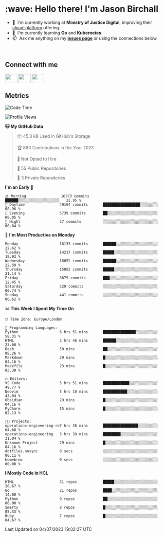 <h1 align="left" id="jason-title">:wave: Hello there! I'm Jason Birchall</h1>

- :office: &nbsp;I'm currently working at **Ministry of Justice Digital**, improving their [cloud-platform](https://github.com/ministryofjustice/cloud-platform) offering.
- :seedling: &nbsp;I’m currently learning **Go** and **Kubernetes**.
- :mailbox: &nbsp;Ask me anything on my **[issues page]** or using the connections below.


<br>

<h2>Connect with me</h2>
<p>
<a href="https://twitter.com/jsonBirchall" target="blank"><img align="center" src="https://cdn.jsdelivr.net/npm/simple-icons@3.0.1/icons/twitter.svg" alt="" height="30" width="40" /></a>
<a href="https://keybase.io/json0" target="blank"><img align="center" src="https://cdn.jsdelivr.net/npm/simple-icons@3.0.1/icons/keybase.svg" alt="" height="30" width="40" /></a>
<a href="https://www.reddit.com/user/kakorate" target="blank"><img align="center" src="https://cdn.jsdelivr.net/npm/simple-icons@3.0.1/icons/reddit.svg" alt="" height="30" width="40" /></a>
</p>

<h2>Metrics</h2>

<!--START_SECTION:waka-->
![Code Time](http://img.shields.io/badge/Code%20Time-1%2C119%20hrs%2036%20mins-blue)

![Profile Views](http://img.shields.io/badge/Profile%20Views-0-blue)

**🐱 My GitHub Data** 

> 📦 45.3 kB Used in GitHub's Storage 
 > 
> 🏆 890 Contributions in the Year 2023
 > 
> 🚫 Not Opted to Hire
 > 
> 📜 55 Public Repositories 
 > 
> 🔑 3 Private Repositories 
 > 
**I'm an Early 🐤** 

```text
🌞 Morning                16373 commits       ██████░░░░░░░░░░░░░░░░░░░   22.95 % 
🌆 Daytime                49194 commits       █████████████████░░░░░░░░   68.96 % 
🌃 Evening                5739 commits        ██░░░░░░░░░░░░░░░░░░░░░░░   08.05 % 
🌙 Night                  27 commits          ░░░░░░░░░░░░░░░░░░░░░░░░░   00.04 % 
```
📅 **I'm Most Productive on Monday** 

```text
Monday                   16133 commits       ██████░░░░░░░░░░░░░░░░░░░   22.62 % 
Tuesday                  14217 commits       █████░░░░░░░░░░░░░░░░░░░░   19.93 % 
Wednesday                16052 commits       ██████░░░░░░░░░░░░░░░░░░░   22.50 % 
Thursday                 15082 commits       █████░░░░░░░░░░░░░░░░░░░░   21.14 % 
Friday                   8879 commits        ███░░░░░░░░░░░░░░░░░░░░░░   12.45 % 
Saturday                 529 commits         ░░░░░░░░░░░░░░░░░░░░░░░░░   00.74 % 
Sunday                   441 commits         ░░░░░░░░░░░░░░░░░░░░░░░░░   00.62 % 
```


📊 **This Week I Spent My Time On** 

```text
🕑︎ Time Zone: Europe/London

💬 Programming Languages: 
Python                   6 hrs 51 mins       ███████████████░░░░░░░░░░   58.31 % 
HTML                     2 hrs 46 mins       ██████░░░░░░░░░░░░░░░░░░░   23.60 % 
Bash                     58 mins             ██░░░░░░░░░░░░░░░░░░░░░░░   08.26 % 
Markdown                 29 mins             █░░░░░░░░░░░░░░░░░░░░░░░░   04.16 % 
Makefile                 23 mins             █░░░░░░░░░░░░░░░░░░░░░░░░   03.39 % 

🔥 Editors: 
VS Code                  5 hrs 51 mins       ████████████░░░░░░░░░░░░░   49.77 % 
Neovim                   5 hrs 10 mins       ███████████░░░░░░░░░░░░░░   43.94 % 
Obsidian                 29 mins             █░░░░░░░░░░░░░░░░░░░░░░░░   04.16 % 
PyCharm                  15 mins             █░░░░░░░░░░░░░░░░░░░░░░░░   02.13 % 

🐱‍💻 Projects: 
operations-engineering-re7 hrs 36 mins       ████████████████░░░░░░░░░   64.68 % 
operations-engineering   3 hrs 39 mins       ████████░░░░░░░░░░░░░░░░░   31.04 % 
Unknown Project          29 mins             █░░░░░░░░░░░░░░░░░░░░░░░░   04.16 % 
dotfiles.nosync          0 secs              ░░░░░░░░░░░░░░░░░░░░░░░░░   00.11 % 
homebrew                 0 secs              ░░░░░░░░░░░░░░░░░░░░░░░░░   00.00 % 
```

**I Mostly Code in HCL** 

```text
HTML                     31 repos            █████░░░░░░░░░░░░░░░░░░░░   20.67 % 
Go                       21 repos            ████░░░░░░░░░░░░░░░░░░░░░   14.00 % 
Python                   9 repos             ██░░░░░░░░░░░░░░░░░░░░░░░   06.00 % 
Smarty                   8 repos             █░░░░░░░░░░░░░░░░░░░░░░░░   05.33 % 
Ruby                     7 repos             █░░░░░░░░░░░░░░░░░░░░░░░░   04.67 % 
```




 Last Updated on 04/07/2023 19:02:27 UTC
<!--END_SECTION:waka-->

<!-- links -->

[issues page]: https://github.com/jasonBirchall/jasonBirchall/issues "jasonBirchall/issues"
